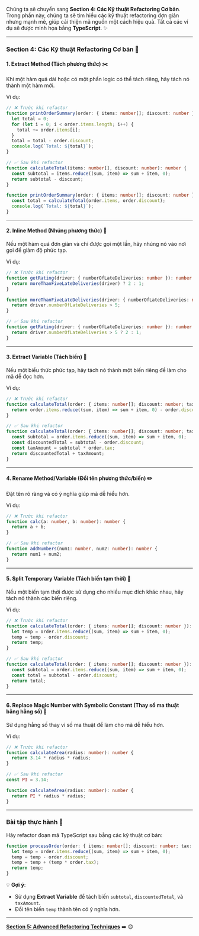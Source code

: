 Chúng ta sẽ chuyển sang **Section 4: Các Kỹ thuật Refactoring Cơ bản**. Trong phần này, chúng ta sẽ tìm hiểu các kỹ thuật refactoring đơn giản nhưng mạnh mẽ, giúp cải thiện mã nguồn một cách hiệu quả. Tất cả các ví dụ sẽ được minh họa bằng **TypeScript**. ✨

---

### **Section 4: Các Kỹ thuật Refactoring Cơ bản** 🚀

#### **1. Extract Method (Tách phương thức)** ✂️
Khi một hàm quá dài hoặc có một phần logic có thể tách riêng, hãy tách nó thành một hàm mới.

Ví dụ:
```typescript
// ❌ Trước khi refactor
function printOrderSummary(order: { items: number[]; discount: number }): void {
  let total = 0;
  for (let i = 0; i < order.items.length; i++) {
    total += order.items[i];
  }
  total = total - order.discount;
  console.log(`Total: ${total}`);
}

// ✅ Sau khi refactor
function calculateTotal(items: number[], discount: number): number {
  const subtotal = items.reduce((sum, item) => sum + item, 0);
  return subtotal - discount;
}

function printOrderSummary(order: { items: number[]; discount: number }): void {
  const total = calculateTotal(order.items, order.discount);
  console.log(`Total: ${total}`);
}
```

---

#### **2. Inline Method (Nhúng phương thức)** 🔄
Nếu một hàm quá đơn giản và chỉ được gọi một lần, hãy nhúng nó vào nơi gọi để giảm độ phức tạp.

Ví dụ:
```typescript
// ❌ Trước khi refactor
function getRating(driver: { numberOfLateDeliveries: number }): number {
  return moreThanFiveLateDeliveries(driver) ? 2 : 1;
}

function moreThanFiveLateDeliveries(driver: { numberOfLateDeliveries: number }): boolean {
  return driver.numberOfLateDeliveries > 5;
}

// ✅ Sau khi refactor
function getRating(driver: { numberOfLateDeliveries: number }): number {
  return driver.numberOfLateDeliveries > 5 ? 2 : 1;
}
```

---

#### **3. Extract Variable (Tách biến)** 🧩
Nếu một biểu thức phức tạp, hãy tách nó thành một biến riêng để làm cho mã dễ đọc hơn.

Ví dụ:
```typescript
// ❌ Trước khi refactor
function calculateTotal(order: { items: number[]; discount: number; tax: number }): number {
  return order.items.reduce((sum, item) => sum + item, 0) - order.discount + (order.items.reduce((sum, item) => sum + item, 0) * order.tax);
}

// ✅ Sau khi refactor
function calculateTotal(order: { items: number[]; discount: number; tax: number }): number {
  const subtotal = order.items.reduce((sum, item) => sum + item, 0);
  const discountedTotal = subtotal - order.discount;
  const taxAmount = subtotal * order.tax;
  return discountedTotal + taxAmount;
}
```

---

#### **4. Rename Method/Variable (Đổi tên phương thức/biến)** ✏️
Đặt tên rõ ràng và có ý nghĩa giúp mã dễ hiểu hơn.

Ví dụ:
```typescript
// ❌ Trước khi refactor
function calc(a: number, b: number): number {
  return a + b;
}

// ✅ Sau khi refactor
function addNumbers(num1: number, num2: number): number {
  return num1 + num2;
}
```

---

#### **5. Split Temporary Variable (Tách biến tạm thời)** 🔀
Nếu một biến tạm thời được sử dụng cho nhiều mục đích khác nhau, hãy tách nó thành các biến riêng.

Ví dụ:
```typescript
// ❌ Trước khi refactor
function calculateTotal(order: { items: number[]; discount: number }): number {
  let temp = order.items.reduce((sum, item) => sum + item, 0);
  temp = temp - order.discount;
  return temp;
}

// ✅ Sau khi refactor
function calculateTotal(order: { items: number[]; discount: number }): number {
  const subtotal = order.items.reduce((sum, item) => sum + item, 0);
  const total = subtotal - order.discount;
  return total;
}
```

---

#### **6. Replace Magic Number with Symbolic Constant (Thay số ma thuật bằng hằng số)** 🔢
Sử dụng hằng số thay vì số ma thuật để làm cho mã dễ hiểu hơn.

Ví dụ:
```typescript
// ❌ Trước khi refactor
function calculateArea(radius: number): number {
  return 3.14 * radius * radius;
}

// ✅ Sau khi refactor
const PI = 3.14;

function calculateArea(radius: number): number {
  return PI * radius * radius;
}
```

---

### **Bài tập thực hành** 📝
Hãy refactor đoạn mã TypeScript sau bằng các kỹ thuật cơ bản:
```typescript
function processOrder(order: { items: number[]; discount: number; tax: number }): number {
  let temp = order.items.reduce((sum, item) => sum + item, 0);
  temp = temp - order.discount;
  temp = temp + (temp * order.tax);
  return temp;
}
```

💡 **Gợi ý**:
- Sử dụng **Extract Variable** để tách biến `subtotal`, `discountedTotal`, và `taxAmount`.
- Đổi tên biến `temp` thành tên có ý nghĩa hơn.

---

**[Section 5: Advanced Refactoring Techniques](section5-advanced-refactoring-techniques.md)** ➡️ 😊